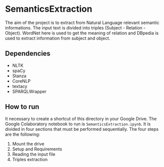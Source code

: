 # SemanticsExtraction
The aim of the project is to extract from Natural Language relevant semantic informations. The input text is divided into triples (Subject - Relation - Object). WordNet here is used to get the meaning of relation and DBpedia is used to extract information from subject and object.

## Dependencies
* NLTK
* spaCy
* Stanza
* CoreNLP
* textacy
* SPARQLWrapper

## How to run
It necessary to create a shortcut of this directory in your Google Drive. The Google Colaboratory notebook to run is `SemanticsExtraction.ipynb`. It is divided in four sections that must be performed sequentially. The four steps are the following:

1. Mount the drive
2. Setup and Requirements
3. Reading the input file
4. Triples extraction

